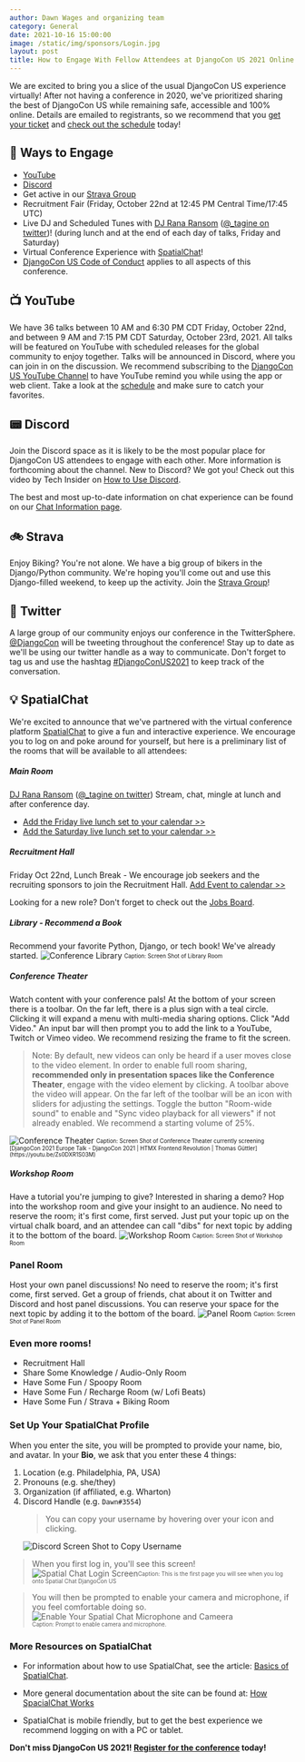 ```yaml
---
author: Dawn Wages and organizing team
category: General
date: 2021-10-16 15:00:00
image: /static/img/sponsors/Login.jpg
layout: post
title: How to Engage With Fellow Attendees at DjangoCon US 2021 Online
---
```


We are excited to bring you a slice of the usual DjangoCon US experience virtually! After not having a conference in 2020, we've prioritized sharing the best of DjangoCon US while remaining safe, accessible and 100% online. Details are emailed to registrants, so we recommend that you [get your ticket]({{site.ticket_link}}) and [check out the schedule](https://2021.djangocon.us/talks/) today!

## :wave: Ways to Engage
- [YouTube](https://www.youtube.com/channel/UC0yY6a79pPY9J0ShIHRf6yw)
- [Discord](/chat/)
- Get active in our [Strava Group](https://www.strava.com/clubs/987456)
- Recruitment Fair (Friday, October 22nd at 12:45 PM Central Time/17:45 UTC)
- Live DJ and Scheduled Tunes with [DJ Rana Ransom](https://soundcloud.com/ranaransom) ([@_tagine on twitter](https://twitter.com/_tagine))! (during lunch and at the end of each day of talks, Friday and Saturday)
- Virtual Conference Experience with [SpatialChat](https://spatial.chat)!
- [DjangoCon US Code of Conduct](/conduct) applies to all aspects of this conference.

## :tv: YouTube
We have 36 talks between 10 AM and 6:30 PM CDT Friday, October 22nd, and between 9 AM and 7:15 PM CDT Saturday, October 23rd, 2021. All talks will be featured on YouTube with scheduled releases for the global community to enjoy together. Talks will be announced in Discord, where you can join in on the discussion. We recommend subscribing to the [DjangoCon US YouTube Channel](https://www.youtube.com/channel/UC0yY6a79pPY9J0ShIHRf6yw) to have YouTube remind you while using the app or web client. Take a look at the [schedule](/talks) and make sure to catch your favorites.

## :pager: Discord
Join the Discord space as it is likely to be the most popular place for DjangoCon US attendees to engage with each other. More information is forthcoming about the channel. New to Discord? We got you! Check out this video by Tech Insider on [How to Use Discord](https://www.youtube.com/watch?v=OIqyPJQAgT4).

The best and most up-to-date information on chat experience can be found on our [Chat Information page](/chat).

## :bike: Strava
Enjoy Biking? You're not alone. We have a big group of bikers in the Django/Python community. We're hoping you'll come out and use this Django-filled weekend, to keep up the activity. Join the [Strava Group](https://www.strava.com/clubs/987456)!

## :loudspeaker: Twitter
A large group of our community enjoys our conference in the TwitterSphere. [@DjangoCon](https://twitter.com/djangocon) will be tweeting throughout the conference! Stay up to date as we'll be using our twitter handle as a way to communicate. Don't forget to tag us and use the hashtag [#DjangoConUS2021](https://twitter.com/search?q=%23DjangoCon2021) to keep track of the conversation.

## :bulb: SpatialChat
We're excited to announce that we've partnered with the virtual conference platform [SpatialChat](https://spatial.chat) to give a fun and interactive experience. We encourage you to log on and poke around for yourself, but here is a preliminary list of the rooms that will be available to all attendees:

##### Main Room
[DJ Rana Ransom](https://soundcloud.com/ranaransom) ([@_tagine on twitter](https://twitter.com/_tagine)) Stream, chat, mingle at lunch and after conference day. 
- [Add the Friday live lunch set to your calendar >>](https://calendar.google.com/event?action=TEMPLATE&tmeid=NGI3bXZhdGVpOW5sOThjNHU1dWt2MWxjdWQgZGF3bi53YWdlc0Bt&tmsrc=dawn.wages%40gmail.com)
- [Add the Saturday live lunch set to your calendar  >>](https://calendar.google.com/event?action=TEMPLATE&tmeid=NGI3bXZhdGVpOW5sOThjNHU1dWt2MWxjdWQgZGF3bi53YWdlc0Bt&tmsrc=dawn.wages%40gmail.com)

##### Recruitment Hall
Friday Oct 22nd, Lunch Break - We encourage job seekers and the recruiting sponsors to join the Recruitment Hall. [Add Event to calendar >>](https://calendar.google.com/event?action=TEMPLATE&tmeid=MWZoZXU0bXRqcnQ3c2JncjkzcWJncGQ5aXUgZGF3bi53YWdlc0Bt&tmsrc=dawn.wages%40gmail.com)

Looking for a new role? Don't forget to check out the [Jobs Board](/jobs/).

##### Library - Recommend a Book
Recommend your favorite Python, Django, or tech book! We've already started.
<img alt="Conference Library" src="/static/img/sponsors/SpatialChat_Library.png"/>
<sub><sup>Caption: Screen Shot of Library Room</sup></sub>

##### Conference Theater
Watch content with your conference pals! At the bottom of your screen there is a toolbar. On the far left, there is a plus sign with a teal circle. Clicking it will expand a menu with multi-media sharing options. Click "Add Video." An input bar will then prompt you to add the link to a YouTube, Twitch or Vimeo video. We recommend resizing the frame to fit the screen.

> Note: By default, new videos can only be heard if a user moves close to the video element. In order to enable full room sharing, **recommended only in presentation spaces like the Conference Theater**, engage with the video element by clicking. A toolbar above the video will appear. On the far left of the toolbar will be an icon with sliders for adjusting the settings. Toggle the button "Room-wide sound" to enable and "Sync video playback for all viewers" if not already enabled. We recommend a starting volume of 25%.

<img alt="Conference Theater" src="/static/img/sponsors/SpatialChat_ConferenceTheater.png"/>
<sub><sup>Caption: Screen Shot of Conference Theater currently screening [DjangoCon 2021 Europe Talk - DjangoCon 2021 | HTMX Frontend Revolution | Thomas Güttler](https://youtu.be/Zs0DXR1S03M)</sup></sub>

##### Workshop Room
Have a tutorial you're jumping to give? Interested in sharing a demo? Hop into the workshop room and give your insight to an audience. No need to reserve the room; it's first come, first served. Just put your topic up on the virtual chalk board, and an attendee can call "dibs" for next topic by adding it to the bottom of the board.
<img alt="Workshop Room" src="/static/img/sponsors/SpatialChat_WorkshopRoom.png"/>
<sub><sup>Caption: Screen Shot of Workshop Room</sup></sub>

### Panel Room
Host your own panel discussions! No need to reserve the room; it's first come, first served. Get a group of friends, chat about it on Twitter and Discord and host panel discussions. You can reserve your space for the next topic by adding it to the bottom of the board.
<img alt="Panel Room" src="/static/img/sponsors/SpatialChat_PanelRoom.png"/>
<sub><sup>Caption: Screen Shot of Panel Room</sup></sub>

### Even more rooms!

- Recruitment Hall
- Share Some Knowledge / Audio-Only Room
- Have Some Fun / Spoopy Room
- Have Some Fun / Recharge Room (w/ Lofi Beats)
- Have Some Fun / Strava + Biking Room

### Set Up Your SpatialChat Profile
When you enter the site, you will be prompted to provide your name, bio, and avatar.
In your **Bio**, we ask that you enter these 4 things:
1. Location (e.g. Philadelphia, PA, USA)
2. Pronouns (e.g. she/they)
3. Organization (if affiliated, e.g. Wharton)
4. Discord Handle (e.g. `Dawn#3554`)
    > You can copy your username by hovering over your icon and clicking.
   <img alt="Discord Screen Shot to Copy Username" src="/static/img/sponsors/SpatialChat_Discord.png" title="Copy Username  from Discord"/>

> When you first log in, you'll see this screen!
<img alt="Spatial Chat Login Screen" src="/static/img/sponsors/SpatialChat_Login.png"/><sub><sup>Caption: This is the first page you will see when you log onto Spatial Chat DjangoCon US<sup><sub>

  > You will then be prompted to enable your camera and microphone, if you feel comfortable doing so.
  <img alt="Enable Your Spatial Chat Microphone and Cameera" src="/static/img/sponsors/SpatialChat_MicAndCamera.png"/> <br/>
  ><sub><sup> Caption: Prompt to enable camera and microphone.<sup><sub>

### More Resources on SpatialChat
- For information about how to use SpatialChat, see the article: [Basics of SpatialChat](https://help.spatial.chat/hc/en-us/articles/360019120259-Basics-of-SpatialChat).

- More general documentation about the site can be found at: [How SpacialChat Works](https://help.spatial.chat/hc/en-us/sections/360004587240-How-SpatialChat-works)

- SpatialChat is mobile friendly, but to get the best experience we recommend logging on with a PC or tablet.

**Don't miss DjangoCon US 2021! [Register for the conference]({{site.ticket_link}}) today!**

